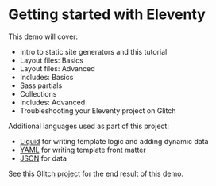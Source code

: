 # Getting started with Eleventy
This demo will cover:
- Intro to static site generators and this tutorial
- Layout files: Basics
- Layout files: Advanced
- Includes: Basics
- Sass partials
- Collections
- Includes: Advanced
- Troubleshooting your Eleventy project on Glitch

Additional languages used as part of this project:
- [Liquid](https://shopify.github.io/liquid/) for writing template logic and adding dynamic data
- [YAML](https://learnxinyminutes.com/docs/yaml/) for writing template front matter
- [JSON](https://developer.mozilla.org/en-US/docs/Learn/JavaScript/Objects/JSON) for data

See [this Glitch project](https://glitch.com/~mica-11ty-demo-done) for the end result of this demo.
